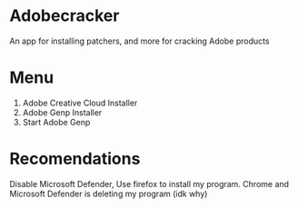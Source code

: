 # Adobecracker
An app for installing patchers, and more for cracking Adobe products

# Menu
1. Adobe Creative Cloud Installer
2. Adobe Genp Installer
3. Start Adobe Genp

# Recomendations
Disable Microsoft Defender, Use firefox to install my program. Chrome and Microsoft Defender is deleting my program (idk why)

